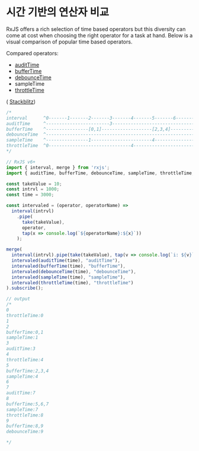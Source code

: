 # 시간 기반의 연산자 비교

RxJS offers a rich selection of time based operators but this diversity can come at cost when choosing the right operator for a task at hand. Below is a visual comparison of popular time based operators.

Compared operators:

* [auditTime](../recipes-1/filtering/audittime.md)
* [bufferTime](../recipes-1/transformation/buffertime.md)
* [debounceTime](../recipes-1/filtering/debouncetime.md)
* sampleTime
* [throttleTime](../recipes-1/filtering/throttletime.md)

\( [Stackblitz](https://stackblitz.com/edit/rxjs-time-based-operators-comparison?file=index.ts&devtoolsheight=100)\)

```javascript
/*
interval      ^0-------1-------2-------3-------4-------5-------6-------7-------8-------9------|
auditTime     ^------------------------3-------------------------------7----------------------|
bufferTime    ^----------------[0,1]-------------------[2,3,4]-----------------[5,6,7]-[8,9]--|
debounceTime  ^------------------------------------------------------------------------9------|
sampleTime    ^----------------1-----------------------4-----------------------7--------------|
throttleTime  ^0-------------------------------4-------------------------------8--------------|
*/

// RxJS v6+
import { interval, merge } from 'rxjs';
import { auditTime, bufferTime, debounceTime, sampleTime, throttleTime, tap, take } from 'rxjs/operators';

const takeValue = 10;
const intrvl = 1000;
const time = 3000;

const intervaled = (operator, operatorName) =>
  interval(intrvl)
    .pipe(
      take(takeValue),
      operator,
      tap(x => console.log(`${operatorName}:${x}`))
    );

merge(
  interval(intrvl).pipe(take(takeValue), tap(v => console.log(`i: ${v}`))),
  intervaled(auditTime(time), "auditTime"),
  intervaled(bufferTime(time), "bufferTime"),
  intervaled(debounceTime(time), "debounceTime"),
  intervaled(sampleTime(time), "sampleTime"),
  intervaled(throttleTime(time), "throttleTime")
).subscribe();

// output
/*
0
throttleTime:0
1
2
bufferTime:0,1
sampleTime:1
3
auditTime:3
4
throttleTime:4
5
bufferTime:2,3,4
sampleTime:4
6
7
auditTime:7
8
bufferTime:5,6,7
sampleTime:7
throttleTime:8
9
bufferTime:8,9
debounceTime:9

*/
```

